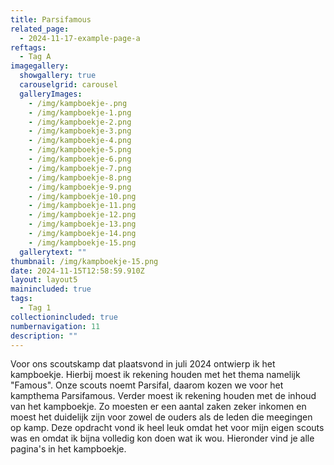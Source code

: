 ```yaml
---
title: Parsifamous
related_page:
  - 2024-11-17-example-page-a
reftags:
  - Tag A
imagegallery:
  showgallery: true
  carouselgrid: carousel
  galleryImages:
    - /img/kampboekje-.png
    - /img/kampboekje-1.png
    - /img/kampboekje-2.png
    - /img/kampboekje-3.png
    - /img/kampboekje-4.png
    - /img/kampboekje-5.png
    - /img/kampboekje-6.png
    - /img/kampboekje-7.png
    - /img/kampboekje-8.png
    - /img/kampboekje-9.png
    - /img/kampboekje-10.png
    - /img/kampboekje-11.png
    - /img/kampboekje-12.png
    - /img/kampboekje-13.png
    - /img/kampboekje-14.png
    - /img/kampboekje-15.png
  gallerytext: ""
thumbnail: /img/kampboekje-15.png
date: 2024-11-15T12:58:59.910Z
layout: layout5
mainincluded: true
tags:
  - Tag 1
collectionincluded: true
numbernavigation: 11
description: ""
---
```

<!--StartFragment-->

Voor ons scoutskamp dat plaatsvond in juli 2024 ontwierp ik het kampboekje. Hierbij moest ik rekening houden met het thema namelijk "Famous". Onze scouts noemt Parsifal, daarom kozen we voor het kampthema Parsifamous. Verder moest ik rekening houden met de inhoud van het kampboekje. Zo moesten er een aantal zaken zeker inkomen en moest het duidelijk zijn voor zowel de ouders als de leden die meegingen op kamp. Deze opdracht vond ik heel leuk omdat het voor mijn eigen scouts was en omdat ik bijna volledig kon doen wat ik wou. Hieronder vind je alle pagina's in het kampboekje.



<!--EndFragment-->